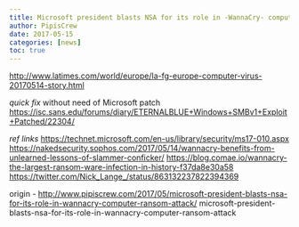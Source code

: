 ```yaml
---
title: Microsoft president blasts NSA for its role in -WannaCry- computer ransom attack
author: PipisCrew
date: 2017-05-15
categories: [news]
toc: true
---
```


http://www.latimes.com/world/europe/la-fg-europe-computer-virus-20170514-story.html

*quick fix* without need of Microsoft patch
https://isc.sans.edu/forums/diary/ETERNALBLUE+Windows+SMBv1+Exploit+Patched/22304/

*ref links*
https://technet.microsoft.com/en-us/library/security/ms17-010.aspx
https://nakedsecurity.sophos.com/2017/05/14/wannacry-benefits-from-unlearned-lessons-of-slammer-conficker/
https://blog.comae.io/wannacry-the-largest-ransom-ware-infection-in-history-f37da8e30a58
https://twitter.com/Nick_Lange_/status/863132237822394369

origin - http://www.pipiscrew.com/2017/05/microsoft-president-blasts-nsa-for-its-role-in-wannacry-computer-ransom-attack/ microsoft-president-blasts-nsa-for-its-role-in-wannacry-computer-ransom-attack